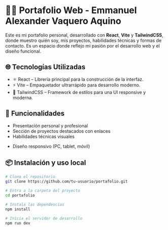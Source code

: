 # 👨‍💻 Portafolio Web - Emmanuel Alexander Vaquero Aquino

Este es mi portafolio personal, desarrollado con **React**, **Vite** y **TailwindCSS**, donde muestro quién soy, mis proyectos, habilidades técnicas y formas de contacto. Es un espacio donde reflejo mi pasión por el desarrollo web y el diseño funcional.

## 🌐 Tecnologías Utilizadas

- ⚛️ React – Librería principal para la construcción de la interfaz.
- ⚡ Vite – Empaquetador ultrarrápido para desarrollo moderno.
- 🎨 TailwindCSS – Framework de estilos para una UI responsive y moderna.

## 🚀 Funcionalidades

- Presentación personal y profesional
- Sección de proyectos destacados con enlaces
- Habilidades técnicas visuales
<!-- - Formulario de contacto funcional -->
- Diseño responsivo (PC, tablet, móvil)

<!-- ## 🖥️ Vista previa -->

<!-- 🔗 [Ver portafolio en línea](https://tu-dominio.vercel.app) *(reemplaza con tu URL real)* -->

## 📦 Instalación y uso local

```bash
# Clona el repositorio
git clone https://github.com/tu-usuario/portafolio.git

# Entra a la carpeta del proyecto
cd portafolio

# Instala las dependencias
npm install

# Inicia el servidor de desarrollo
npm run dev
```
